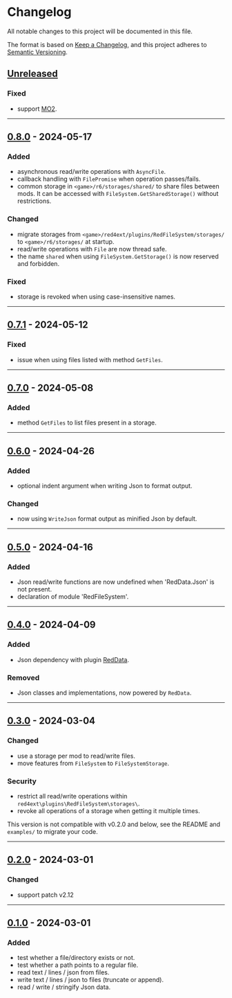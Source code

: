 # Changelog
All notable changes to this project will be documented in this file.

The format is based on [Keep a Changelog](https://keepachangelog.com/en/1.0.0/),
and this project adheres to [Semantic Versioning](https://semver.org/spec/v2.0.0.html).

## [Unreleased]
### Fixed
- support [MO2](https://github.com/ModOrganizer2/modorganizer/).

------------------------

## [0.8.0] - 2024-05-17
### Added
- asynchronous read/write operations with `AsyncFile`.
- callback handling with `FilePromise` when operation passes/fails.
- common storage in `<game>/r6/storages/shared/` to share files between mods.
  It can be accessed with `FileSystem.GetSharedStorage()` without restrictions.

### Changed
- migrate storages from `<game>/red4ext/plugins/RedFileSystem/storages/` to
  `<game>/r6/storages/` at startup.
- read/write operations with `File` are now thread safe.
- the name `shared` when using `FileSystem.GetStorage()` is now reserved and
  forbidden.

### Fixed
- storage is revoked when using case-insensitive names.

------------------------

## [0.7.1] - 2024-05-12
### Fixed
- issue when using files listed with method `GetFiles`.

------------------------

## [0.7.0] - 2024-05-08
### Added
- method `GetFiles` to list files present in a storage.

------------------------

## [0.6.0] - 2024-04-26
### Added
- optional indent argument when writing Json to format output.

### Changed
- now using `WriteJson` format output as minified Json by default.

------------------------

## [0.5.0] - 2024-04-16
### Added
- Json read/write functions are now undefined when 'RedData.Json' is not present.
- declaration of module 'RedFileSystem'.

------------------------

## [0.4.0] - 2024-04-09
### Added
- Json dependency with plugin [RedData](https://github.com/rayshader/cp2077-red-data).

### Removed
- Json classes and implementations, now powered by `RedData`.

------------------------

## [0.3.0] - 2024-03-04
### Changed
- use a storage per mod to read/write files.
- move features from `FileSystem` to `FileSystemStorage`.

### Security
- restrict all read/write operations within `red4ext\plugins\RedFileSystem\storages\`.
- revoke all operations of a storage when getting it multiple times.

This version is not compatible with v0.2.0 and below, see the README and 
`examples/` to migrate your code.

------------------------

## [0.2.0] - 2024-03-01
### Changed
- support patch v2.12

------------------------

## [0.1.0] - 2024-03-01
### Added
- test whether a file/directory exists or not.
- test whether a path points to a regular file.
- read text / lines / json from files.
- write text / lines / json to files (truncate or append).
- read / write / stringify Json data.

<!-- Table of releases -->
[Unreleased]: https://github.com/rayshader/cp2077-red-filesystem/compare/v0.8.0...HEAD
[0.8.0]: https://github.com/rayshader/cp2077-red-filesystem/compare/v0.7.1...v0.8.0
[0.7.1]: https://github.com/rayshader/cp2077-red-filesystem/compare/v0.7.0...v0.7.1
[0.7.0]: https://github.com/rayshader/cp2077-red-filesystem/compare/v0.6.0...v0.7.0
[0.6.0]: https://github.com/rayshader/cp2077-red-filesystem/compare/v0.5.0...v0.6.0
[0.5.0]: https://github.com/rayshader/cp2077-red-filesystem/compare/v0.4.0...v0.5.0
[0.4.0]: https://github.com/rayshader/cp2077-red-filesystem/compare/v0.3.0...v0.4.0
[0.3.0]: https://github.com/rayshader/cp2077-red-filesystem/compare/v0.2.0...v0.3.0
[0.2.0]: https://github.com/rayshader/cp2077-red-filesystem/compare/v0.1.0...v0.2.0
[0.1.0]: https://github.com/rayshader/cp2077-red-filesystem/releases/tag/v0.1.0
